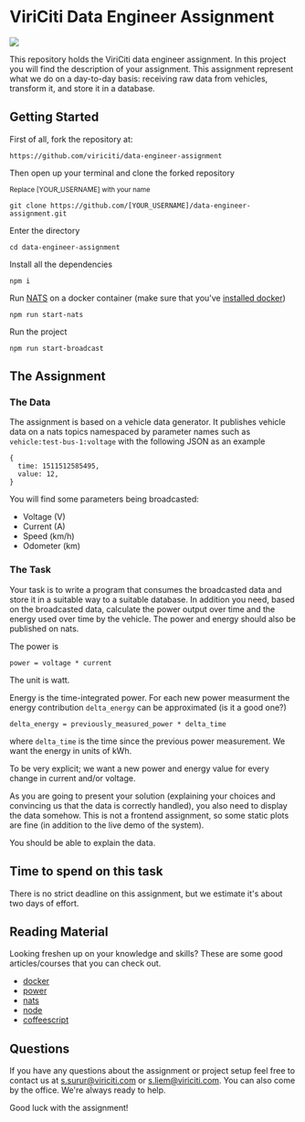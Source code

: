 
# ViriCiti Data Engineer Assignment
![
](https://imgs.xkcd.com/comics/machine_learning.png)

This repository holds the ViriCiti data engineer assignment.
In this project you will find the description of your assignment. 
This assignment represent what we do on a day-to-day basis: 
receiving raw data from vehicles, transform it, and store it in a database.

## Getting Started
First of all, fork the repository at:

`https://github.com/viriciti/data-engineer-assignment`

Then open up your terminal and clone the forked repository

<sup>Replace [YOUR_USERNAME] with your name</sup>

`git clone https://github.com/[YOUR_USERNAME]/data-engineer-assignment.git`

Enter the directory

`cd data-engineer-assignment`

Install all the dependencies

`npm i`

Run [NATS](https://nats.io/) on a docker container (make sure that you've [installed docker](https://docs.docker.com/install/))

`npm run start-nats`

Run the project

`npm run start-broadcast`


## The Assignment


### The Data

The assignment is based on a vehicle data generator.
It publishes vehicle data on a nats topics namespaced by parameter names such as `vehicle:test-bus-1:voltage` with the following JSON as an example
```JS
{
  time: 1511512585495,
  value: 12,
}
```

You will find some parameters being broadcasted:
* Voltage (V)
* Current (A)
* Speed (km/h)
* Odometer (km)


### The Task

Your task is to write a program that consumes the broadcasted data and store it in a suitable way to a suitable database.
In addition you need, based on the broadcasted data, calculate the power output over time and the energy used over time by the vehicle. The power and energy should also be published on nats.

The power is 
```
power = voltage * current 
```
The unit is watt.

Energy is the time-integrated power. For each new power measurment the energy contribution `delta_energy` can be approximated (is it a good one?)
```
delta_energy = previously_measured_power * delta_time
```
where `delta_time` is the time since the previous power measurement.
We want the energy in units of kWh.

To be very explicit; we want a new power and energy value for every change in current and/or voltage.

As you are going to present your solution (explaining your choices and convincing us that the data is correctly handled), you also need to display the data somehow.
This is not a frontend assignment, so some static plots are fine (in addition to the live demo of the system).

You should be able to explain the data.

## Time to spend on this task

There is no strict deadline on this assignment, but we estimate it's about two days of effort.

## Reading Material
Looking freshen up on your knowledge and skills? These are some good articles/courses that you can check out.

* [docker](https://www.docker.com/)
* [power](https://en.wikipedia.org/wiki/Power_(physics))
* [nats](https://nats.io/documentation/)
* [node](https://nodejs.org)
* [coffeescript](https://coffeescript.org)

## Questions
If you have any questions about the assignment or project setup feel free to contact us at <a href='mailto:s.surur@viriciti.com'>s.surur@viriciti.com</a> or <a href='mailto:s.liem@viriciti.com'>s.liem@viriciti.com</a>. You can also come by the office. We're always ready to help.

Good luck with the assignment!
